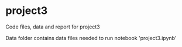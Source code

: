 # project3
Code files, data and report for project3

Data folder contains data files needed to run notebook 'project3.ipynb'

